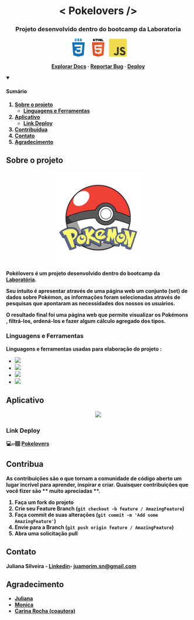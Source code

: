 
<h1 align="center">< Pokelovers /> </h1>
<h3 align="center"> Projeto desenvolvido dentro do bootcamp da Laboratoria </h3>
<p align="center">
<img src="https://raw.githubusercontent.com/devicons/devicon/master/icons/css3/css3-plain-wordmark.svg" alt="css3"  width="50" height="50"/>
<img src="https://raw.githubusercontent.com/devicons/devicon/master/icons/html5/html5-original-wordmark.svg" alt="html5"  width="50" height="50"/>
<img src="https://raw.githubusercontent.com/devicons/devicon/master/icons/javascript/javascript-original.svg" alt="javascript" width="50" height="50"/>
</p>

<p align="center"> 
<a href="https://github.com/JulianaAmoriN/Pokelovers"><strong>Explorar Docs</a>
    ·
<a href="https://github.com/JulianaAmoriN/Pokelovers/issues">Reportar Bug</a>
 ·
<a href="https://julianaamorin.github.io/Pokelovers/">Deploy</a>
</p>

<details open="open">
  <summary><h4>Sumário</h4></summary>
  <ol>
    <li>
      <a href="#sobre-o-projeto">Sobre o projeto</a>
      <ul>
        <li><a href="#linguagens-e-ferramentas">Linguagens e Ferramentas</a></li>
      </ul>
    </li>
    <li>
      <a href="#aplicativo">Aplicativo</a> 
       <ul>
        <li><a href="#link-deploy">Link Deploy</a></li>
      </ul>
    </li>
    <li><a href="#contribua">Contribuidua</a></li>
    <li><a href="#contato">Contato</a></li>
    <li><a href="#agradecimento">Agradecimento</a></li>
  </ol>
</details>

## Sobre o projeto
<p align="center">
<img src="https://github.com/JulianaAmoriN/Pokelovers/blob/master/src/images/LogoPokebola.png?raw=true" width="50%" height="50%">
</p>

**Pokélovers** é um projeto desenvolvido dentro do **bootcamp da  [Laboratória](https://www.laboratoria.la/br)**. 

Seu intuito é apresentar através de uma página web um  conjunto (set) de dados sobre **Pokémon**, as informações  foram selecionadas através de pesquisas que apontaram as  necessidades dos nossos os usuários.

O resultado final foi uma página web que permite **visualizar os Pokémons , filtrá-los, ordená-los e fazer algum cálculo agregado dos tipos**.

### Linguagens e Ferramentas 
Linguagens e ferramentas usadas para elaboração do projeto : 
* [<img  src="https://img.shields.io/static/v1?label=CSS&message=3&color=0368FF"/>
 ](https://developer.mozilla.org/pt-BR/docs/Web/CSS)
* [<img  src="https://img.shields.io/static/v1?label=Html&message=5&color=FF7C03"/>
](https://developer.mozilla.org/pt-BR/docs/Web/HTML)
* [<img  src="https://img.shields.io/static/v1?label=JavaScript&message=JS&color=FFF603"/>
 ](https://developer.mozilla.org/pt-BR/docs/Learn/JavaScript)
* [<img  src="https://img.shields.io/static/v1?label=Trello&message=Agile|Kanban&color=0368FF"/>
 ](https://trello.com/)


## Aplicativo
<p align="center">
<img src="https://github.com/JulianaAmoriN/Pokelovers/blob/master/src/images/gifTela.gif?raw=true" >
</p>

### Link Deploy
💻👉🏽 [Pokelovers ](https://julianaamorin.github.io/Pokelovers/)

## Contribua

As contribuições são o que tornam a comunidade de código aberto um lugar incrível para aprender, inspirar e criar. Quaisquer contribuições que você fizer são ** muito apreciadas **.

1. Faça um fork do projeto
2. Crie seu Feature Branch (`git checkout -b feature / AmazingFeature`)
3. Faça commit de suas alterações (`git commit -m 'Add some AmazingFeature'`)
4. Envie para a Branch (`git push origin feature / AmazingFeature`)
5. Abra uma solicitação pull

## Contato

Juliana Silveira - [Linkedin](https://www.linkedin.com/in/juliana-silveira-nascimento/)- juamorim.sn@gmail.com

## Agradecimento

 - [Juliana](https://github.com/JulianaAmoasei)  
 - [Monica](https://github.com/moniyama)
 - [Carina Rocha (coautora)](https://github.com/carinarocha)
